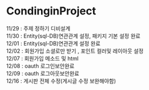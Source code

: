 # CondinginProject
11/29 : 주제 정하기 디비설계<br>
11/30 : Entity(sql-DB)연관관계 설정, 패키지 기본 설정 완료<br>
12/01 : Entity(sql-DB)연관관계 설정 완료<br>
12/02 : 회원가입 소셜로만 받기 , 포인트 컬러및 레이아웃 설정 <br>
12/07 : 회원가입 메소드 및 html <br>
12/08 : oauth 로그인보안완료<br>
12/09 : oauth 로그아웃보안완료<br>
12/16 : 게시판 전체 수정(게시글 수정 보완해야함)<br>
